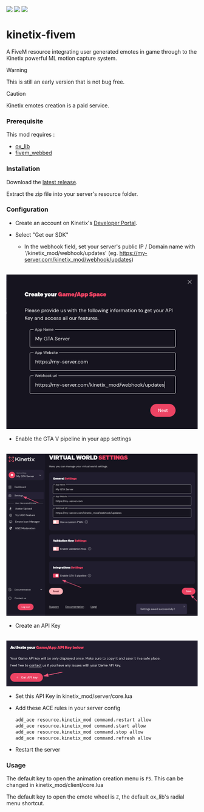 ![](https://img.shields.io/github/downloads/git-kinetix/kinetix-fivem/total?logo=github&link=https%3A%2F%2Fgithub.com%2Fgit-kinetix%2Fkinetix-fivem%2Freleases)
![](https://img.shields.io/github/downloads/git-kinetix/kinetix-fivem/total?logo=github&link=https%3A%2F%2Fgithub.com%2Fgit-kinetix%2Fkinetix-fivem%2Freleases%2Flatest)
![](https://img.shields.io/github/v/release/git-kinetix/kinetix-fivem?logo=github)

  # kinetix-fivem

A FiveM resource integrating user generated emotes in game through to the Kinetix powerful ML motion capture system.

> [!WARNING]  
> This is still an early version that is not bug free.

> [!CAUTION]  
> Kinetix emotes creation is a paid service.


### Prerequisite

This mod requires : 
- [ox_lib](https://github.com/overextended/ox_lib)
- [fivem_webbed](https://github.com/overextended/ox_lib)

### Installation

Download the [latest release](https://github.com/git-kinetix/kinetix-fivem/releases/latest).

Extract the zip file into your server's resource folder.

### Configuration

- Create an account on Kinetix's [Developer Portal](https://portal.kinetix.tech).

- Select "Get our SDK"
  - In the webhook field, set your server's public IP / Domain name with '/kinetix_mod/webhook/updates' (eg. https://my-server.com/kinetix_mod/webhook/updates)

&nbsp;&nbsp;&nbsp;&nbsp;&nbsp;&nbsp;&nbsp;&nbsp;&nbsp;&nbsp;&nbsp;&nbsp;![](game_creation.png)

- Enable the GTA V pipeline in your app settings

&nbsp;&nbsp;&nbsp;&nbsp;&nbsp;&nbsp;&nbsp;&nbsp;&nbsp;&nbsp;&nbsp;&nbsp;![](settings.png)

- Create an API Key

&nbsp;&nbsp;&nbsp;&nbsp;&nbsp;&nbsp;&nbsp;&nbsp;&nbsp;&nbsp;&nbsp;&nbsp;![](key_creation.png)

- Set this API Key in kinetix_mod/server/core.lua

- Add these ACE rules in your server config
  ```
  add_ace resource.kinetix_mod command.restart allow
  add_ace resource.kinetix_mod command.start allow
  add_ace resource.kinetix_mod command.stop allow
  add_ace resource.kinetix_mod command.refresh allow
  ```

- Restart the server

### Usage

The default key to open the animation creation menu is `F5`. This can be changed in kinetix_mod/client/core.lua

The default key to open the emote wheel is `Z`, the default ox_lib's radial menu shortcut. 